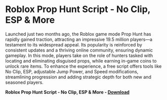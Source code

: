<h1>Roblox Prop Hunt Script - No Clip, ESP & More</h1>

Launched just two months ago, the Roblox game mode Prop Hunt has rapidly gained traction, attracting an impressive 19.5 million players—a testament to its widespread appeal. Its popularity is reinforced by consistent updates and a thriving online community, ensuring dynamic gameplay. In this mode, players take on the role of hunters tasked with locating and eliminating disguised props, while earning in-game coins to unlock rare items. To enhance the experience, a free script offers tools like No Clip, ESP, adjustable Jump Power, and Speed modifications, streamlining progression and adding strategic depth for both new and seasoned players.

**Roblox Prop Hunt Script - No Clip, ESP &amp; More - [Download](https://www.dlgram.com/public/files/api.php?shortened=IsTOnW)**


